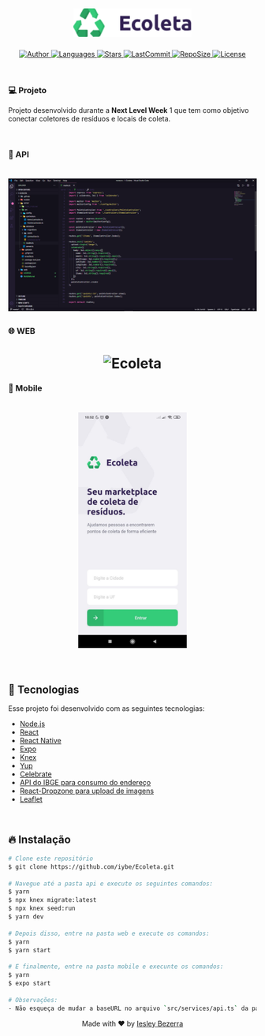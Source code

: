 <h1 align="center">
  <img alt="Ecoleta" src=".github/ecoleta.png" width="240px" />
  <br/>
</h1>

<p align="center">
  <a href="https://github.com/iybe">
    <img alt="Author" src="https://img.shields.io/badge/author-iybe-34cb79?style=flat-square">
  </a>

  <a href="#">
    <img alt="Languages" src="https://img.shields.io/github/languages/count/iybe/Ecoleta?color=34cb79&style=flat-square">
  </a>

  <a href="https://github.com/iybe/Ecoleta/stargazers">
    <img alt="Stars" src="https://img.shields.io/github/stars/iybe/Ecoleta?color=34cb79&style=flat-square">
  </a>

  <a href="https://github.com/iybe/Ecoleta/commits/master">
    <img alt="LastCommit" src="https://img.shields.io/github/last-commit/iybe/Ecoleta?color=34cb79&style=flat-square">
  </a>

  <a href="#">
    <img alt="RepoSize" src="https://img.shields.io/github/repo-size/iybe/Ecoleta?color=34cb79&style=flat-square">
  </a>

  <a href="https://github.com/iybe/Ecoleta/blob/master/LICENSE.md">
    <img alt="License" src="https://img.shields.io/badge/license-MIT-brightgreen?color=34cb79&style=flat-square">
  </a>
</p>

<br />

### 💻 Projeto

Projeto desenvolvido durante a <strong>Next Level Week</strong> 1 que tem como objetivo conectar coletores de resíduos e locais de coleta.

<br />

### 🔨 API

<h1 align="center">
  <img alt="Ecoleta" src=".github/printBackend.png" />
</h1>

### 🌐 WEB

<h1 align="center">
    <img alt="Ecoleta" src=".github/gifFrontend.gif" />
</h1>

### 📱 Mobile

<h1 align="center">
    <img  width="220px" src=".github/printMobile.jpg" />
</h1>

<br />

## 🚀 Tecnologias

Esse projeto foi desenvolvido com as seguintes tecnologias:

- [Node.js](https://nodejs.org/en/)
- [React](https://reactjs.org)
- [React Native](https://facebook.github.io/react-native/)
- [Expo](https://expo.io/)
- [Knex](http://knexjs.org/)
- [Yup](https://github.com/jquense/yup)
- [Celebrate](https://github.com/arb/celebrate)
- [API do IBGE para consumo do endereço](https://servicodados.ibge.gov.br/api/docs/localidades?versao=1#api-UFs-estadosGet)
- [React-Dropzone para upload de imagens](react-dropzone)
- [Leaflet](https://leafletjs.com/examples/quick-start/)

<br />

## 🔥 Instalação

```bash
# Clone este repositório
$ git clone https://github.com/iybe/Ecoleta.git

# Navegue até a pasta api e execute os seguintes comandos:
$ yarn
$ npx knex migrate:latest
$ npx knex seed:run
$ yarn dev

# Depois disso, entre na pasta web e execute os comandos:
$ yarn
$ yarn start

# E finalmente, entre na pasta mobile e execunte os comandos:
$ yarn
$ expo start

# Observações:
- Não esqueça de mudar a baseURL no arquivo `src/services/api.ts` da pasta mobile para o IP da sua máquina
```

<p align="center">
  Made with ❤ by <a href="https://www.linkedin.com/in/iesleybezerra/"> Iesley Bezerra </a>
</p>